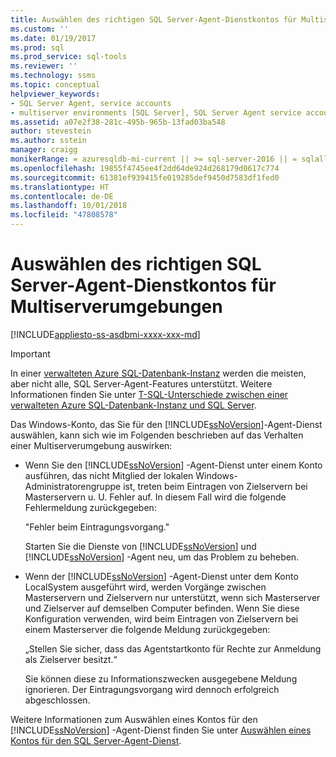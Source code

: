 ```yaml
---
title: Auswählen des richtigen SQL Server-Agent-Dienstkontos für Multiserverumgebungen | Microsoft-Dokumentation
ms.custom: ''
ms.date: 01/19/2017
ms.prod: sql
ms.prod_service: sql-tools
ms.reviewer: ''
ms.technology: ssms
ms.topic: conceptual
helpviewer_keywords:
- SQL Server Agent, service accounts
- multiserver environments [SQL Server], SQL Server Agent service account behavior
ms.assetid: a07e2f38-281c-495b-965b-13fad03ba548
author: stevestein
ms.author: sstein
manager: craigg
monikerRange: = azuresqldb-mi-current || >= sql-server-2016 || = sqlallproducts-allversions
ms.openlocfilehash: 19855f4745ee4f2dd64de924d268179d0617c774
ms.sourcegitcommit: 61381ef939415fe019285def9450d7583df1fed0
ms.translationtype: HT
ms.contentlocale: de-DE
ms.lasthandoff: 10/01/2018
ms.locfileid: "47808578"
---
```

# <a name="choose-the-right-sql-server-agent-service-account-for-multiserver-environments"></a>Auswählen des richtigen SQL Server-Agent-Dienstkontos für Multiserverumgebungen
[!INCLUDE[appliesto-ss-asdbmi-xxxx-xxx-md](../../includes/appliesto-ss-asdbmi-xxxx-xxx-md.md)]

> [!IMPORTANT]  
> In einer [verwalteten Azure SQL-Datenbank-Instanz](https://docs.microsoft.com/azure/sql-database/sql-database-managed-instance) werden die meisten, aber nicht alle, SQL Server-Agent-Features unterstützt. Weitere Informationen finden Sie unter [T-SQL-Unterschiede zwischen einer verwalteten Azure SQL-Datenbank-Instanz und SQL Server](https://docs.microsoft.com/azure/sql-database/sql-database-managed-instance-transact-sql-information#sql-server-agent).

Das Windows-Konto, das Sie für den [!INCLUDE[ssNoVersion](../../includes/ssnoversion-md.md)]-Agent-Dienst auswählen, kann sich wie im Folgenden beschrieben auf das Verhalten einer Multiserverumgebung auswirken:  
  
-   Wenn Sie den [!INCLUDE[ssNoVersion](../../includes/ssnoversion-md.md)] -Agent-Dienst unter einem Konto ausführen, das nicht Mitglied der lokalen Windows-Administratorengruppe ist, treten beim Eintragen von Zielservern bei Masterservern u. U. Fehler auf. In diesem Fall wird die folgende Fehlermeldung zurückgegeben:  
  
    "Fehler beim Eintragungsvorgang."  
  
    Starten Sie die Dienste von [!INCLUDE[ssNoVersion](../../includes/ssnoversion-md.md)] und [!INCLUDE[ssNoVersion](../../includes/ssnoversion-md.md)] -Agent neu, um das Problem zu beheben.  
  
-   Wenn der [!INCLUDE[ssNoVersion](../../includes/ssnoversion-md.md)] -Agent-Dienst unter dem Konto LocalSystem ausgeführt wird, werden Vorgänge zwischen Masterservern und Zielservern nur unterstützt, wenn sich Masterserver und Zielserver auf demselben Computer befinden. Wenn Sie diese Konfiguration verwenden, wird beim Eintragen von Zielservern bei einem Masterserver die folgende Meldung zurückgegeben:  
  
    „Stellen Sie sicher, dass das Agentstartkonto für *<Zielserver-Computername>* Rechte zur Anmeldung als Zielserver besitzt.“  
  
    Sie können diese zu Informationszwecken ausgegebene Meldung ignorieren. Der Eintragungsvorgang wird dennoch erfolgreich abgeschlossen.  
  
Weitere Informationen zum Auswählen eines Kontos für den [!INCLUDE[ssNoVersion](../../includes/ssnoversion-md.md)] -Agent-Dienst finden Sie unter [Auswählen eines Kontos für den SQL Server-Agent-Dienst](../../ssms/agent/select-an-account-for-the-sql-server-agent-service.md).  
  
